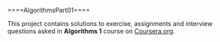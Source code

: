 ====AlgorithmsPart01====

This project contains solutions to exercise, assignments and interview questions
asked in **Algorithms 1** course on [Coursera.org](http://www.coursera.org).